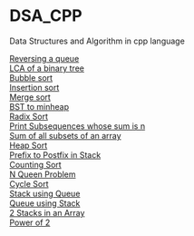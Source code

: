 # DSA_CPP
Data Structures and Algorithm in cpp language


[Reversing a queue](Reversing_a_queue.cpp)<br>
[LCA of a binary tree](LCA_of_Binary_Tree.cpp)<br>
[Bubble sort](Bubble_sort.cpp)<br>
[Insertion sort](Insertion_sort.cpp)<br>
[Merge sort](Merge_sort.cpp)<br>
[BST to minheap](BST_to_minheap.cpp)<br>
[Radix Sort](Radix_Sort.cpp)<br>
[Print Subsequences whose sum is n](Print_subsequences_sum_n.cpp)<br>
[Sum of all subsets of an array](Sum_of_all_subset.cpp)<br>
[Heap Sort](Heapsort.cpp)<br>
[Prefix to Postfix in Stack](PrefixtoPostfixStacks.cpp)<br>
[Counting Sort](Counting_sort.cpp)<br>
[N Queen Problem](NQueen.cpp)<br>
[Cycle Sort](Cycle_Sort.cpp)<br>
[Stack using Queue](Stack_using_Queue.cpp)<br>
[Queue using Stack](Queue_using_stack.cpp)<br>
[2 Stacks in an Array](2StacksinArray.cpp)<br>
[Power of 2](Poweof2.cpp)<br>
